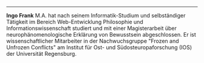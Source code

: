 ---
**Ingo Frank** M.A. hat nach seinem Informatik-Studium und selbständiger Tätigkeit im Bereich Web-Entwicklung  Philosophie und Informationswissenschaft studiert und mit einer Magisterarbeit über neurophänomenologische Erklärung von Bewusstsein abgeschlossen. Er ist wissenschaftlicher Mitarbeiter in der Nachwuchsgruppe "Frozen and Unfrozen Conflicts" am Institut für Ost- und Südosteuropaforschung (IOS) der Universität Regensburg.